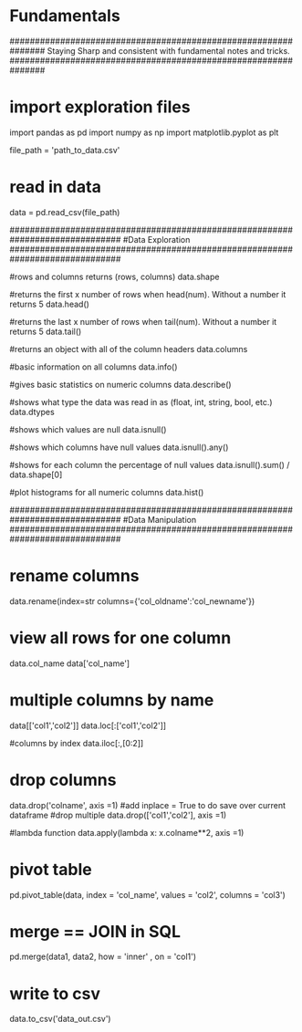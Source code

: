 # Fundamentals

###############################################################
Staying Sharp and consistent with fundamental notes and tricks.
###############################################################

# import exploration files 
import pandas as pd 
import numpy as np 
import matplotlib.pyplot as plt 

file_path = 'path_to_data.csv'

# read in data 
data = pd.read_csv(file_path)


############################################################################## 
#Data Exploration
##############################################################################

#rows and columns returns (rows, columns)
data.shape

#returns the first x number of rows when head(num). Without a number it returns 5
data.head()

#returns the last x number of rows when tail(num). Without a number it returns 5
data.tail()

#returns an object with all of the column headers 
data.columns

#basic information on all columns 
data.info()

#gives basic statistics on numeric columns
data.describe()

#shows what type the data was read in as (float, int, string, bool, etc.)
data.dtypes

#shows which values are null
data.isnull()

#shows which columns have null values
data.isnull().any()

#shows for each column the percentage of null values 
data.isnull().sum() / data.shape[0]

#plot histograms for all numeric columns 
data.hist() 


############################################################################## 
#Data Manipulation
##############################################################################

# rename columns 
data.rename(index=str columns={'col_oldname':'col_newname'})

# view all rows for one column
data.col_name 
data['col_name']

# multiple columns by name
data[['col1','col2']]
data.loc[:['col1','col2']]

#columns by index 
data.iloc[:,[0:2]]

# drop columns 
data.drop('colname', axis =1) #add inplace = True to do save over current dataframe
#drop multiple 
data.drop(['col1','col2'], axis =1)

#lambda function 
data.apply(lambda x: x.colname**2, axis =1)

# pivot table 
pd.pivot_table(data, index = 'col_name', values = 'col2', columns = 'col3')

# merge  == JOIN in SQL
pd.merge(data1, data2, how = 'inner' , on = 'col1')

# write to csv 
data.to_csv('data_out.csv')

